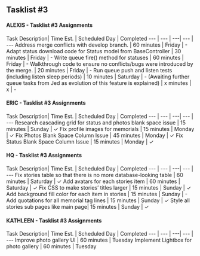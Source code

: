 ## Tasklist #3

#### ALEXIS - Tasklist #3 Assignments
Task Description| Time Est. | Scheduled Day | Completed
---   | ---   | ---| --- | ---
Address merge conflicts with develop branch. | 60 minutes | Friday | -
Adapt status download code for Status model from BaseController | 30 minutes | Friday | -
Write queue fire() method for statuses | 60 minutes | Friday | -
Walkthrough code to ensure no conflicts/bugs were introduced by the merge. | 20 minutes | Friday | -
Run queue push and listen tests (including listen sleep periods) | 10 minutes | Saturday | -
(Awaiting further queue tasks from Jed as evolution of this feature is explained) | x minutes | x | -



#### ERIC - Tasklist #3 Assignments
Task Description| Time Est. | Scheduled Day | Completed
---   | ---   | ---| --- | ---
Research cascading grid for status and photos blank space issue | 15 minutes | Sunday | ✓
Fix profile images for memorials | 15 minutes | Monday | ✓
Fix Photos Blank Space Column Issue | 45 minutes | Monday | ✓
Fix Status Blank Space Column Issue | 15 minutes | Monday | ✓


#### HQ - Tasklist #3 Assignments
Task Description| Time Est. | Scheduled Day | Completed
---   | ---   | ---| --- | ---
Fix stories table so that there is no more database-looking table | 60 minutes | Saturday | ✓
Add avatars for each stories item | 60 minutes | Saturday | ✓
Fix CSS to make stories’ titles larger | 15 minutes | Sunday | ✓
Add background fill color for each item in stories | 15 minutes | Sunday | -
Add quotations for all memorial tag lines | 15 minutes | Sunday | ✓
Style all stories sub pages like main page| 15 minutes | Sunday | ✓




#### KATHLEEN - Tasklist #3 Assignments
Task Description| Time Est. | Scheduled Day | Completed
---   | ---   | ---| --- | ---
Improve photo gallery UI | 60 minutes | Tuesday
Implement Lightbox for photo gallery | 60 minutes | Tuesday
